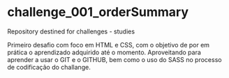 # challenge_001_orderSummary

Repository destined for challenges - studies

Primeiro desafio com foco em HTML e CSS, com o objetivo de por em prática o aprendizado adquirido até o momento.
Aproveitando para aprender a usar o GIT e o GITHUB, bem como o uso do SASS no processo de codificação do challange.
